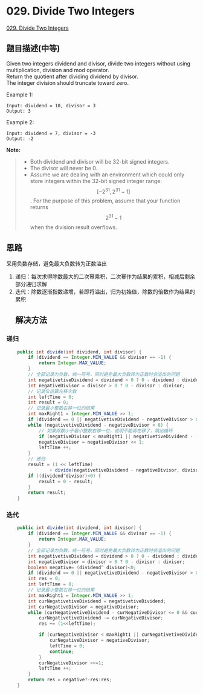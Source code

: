 # 029. Divide Two Integers
[029. Divide Two Integers](https://leetcode-cn.com/problems/divide-two-integers/)

## 题目描述\(中等\)

Given two integers dividend and divisor, divide two integers without using multiplication, division and mod operator.  
Return the quotient after dividing dividend by divisor.  
The integer division should truncate toward zero.

Example 1:

```
Input: dividend = 10, divisor = 3
Output: 3
```

Example 2:

```
Input: dividend = 7, divisor = -3
Output: -2
```

**Note:**

> * Both dividend and divisor will be 32-bit signed integers.
> * The divisor will never be 0.
> * Assume we are dealing with an environment which could only store integers within the 32-bit signed integer range:$$ [-2^{31}, 2^{31}-1] $$. For the purpose of this problem, assume that your function returns $$ 2^{31}-1 $$when the division result overflows.

## 思路

采用负数存储，避免最大负数转为正数溢出

1. 递归：每次求得除数最大的二次幂乘积，二次幂作为结果的累积，相减后剩余部分递归求解
2. 迭代：除数逐渐指数递增，若即将溢出，归为初始值，除数的倍数作为结果的累积
   ## 解决方法

### 递归

```java
    public int divide(int dividend, int divisor) {
        if (dividend == Integer.MIN_VALUE && divisor == -1) {
            return Integer.MAX_VALUE;
        }
        // 全部记录为负数，统一符号，同时避免最大负数转为正数时会溢出的问题
        int negativetiveDividend = dividend > 0 ? 0 - dividend : dividend;
        int negativeDivisor = divisor > 0 ? 0 - divisor : divisor;
        // 记录位运算左移次数
        int leftTime = 0;
        int result = 0;
        // 记录最小整数右移一位的结果
        int maxRight1 = Integer.MIN_VALUE >> 1;
        if (dividend == 0 || negativetiveDividend - negativeDivisor > 0) return 0;
        while (negativetiveDividend - negativeDivisor < 0) {
            // 如果除数小于最小整数右移一位，说明不能再左移了，跳出循环
            if (negativeDivisor < maxRight1 || negativetiveDividend - (negativeDivisor << 1) > 0) break;
            negativeDivisor = negativeDivisor << 1;
            leftTime ++;
        }
        // 递归
        result = (1 << leftTime) 
                + divide(negativetiveDividend - negativeDivisor, divisor > 0 ? 0 - divisor : divisor);
        if ((dividend^divisor)<0) {
            result = 0 - result;
        }
        return result;
    }
```

### 迭代

```java
    public int divide(int dividend, int divisor) {
        if (dividend == Integer.MIN_VALUE && divisor == -1) {
            return Integer.MAX_VALUE;
        }
        // 全部记录为负数，统一符号，同时避免最大负数转为正数时会溢出的问题
        int negativetiveDividend = dividend > 0 ? 0 - dividend : dividend;
        int negativeDivisor = divisor > 0 ? 0 - divisor : divisor;
        boolean negative= (dividend^ divisor)<0;
        if (dividend == 0 || negativetiveDividend - negativeDivisor > 0) return 0;
        int res = 0;
        int leftTime = 0;
        // 记录最小整数右移一位的结果
        int maxRight1 = Integer.MIN_VALUE >> 1;
        int curNegativetiveDividend = negativetiveDividend;
        int curNegativeDivisor = negativeDivisor;
        while (curNegativetiveDividend - curNegativeDivisor <= 0 && curNegativetiveDividend!=0) {
            curNegativetiveDividend -= curNegativeDivisor;
            res += (1<<leftTime);

            if (curNegativeDivisor < maxRight1 || curNegativetiveDividend - (curNegativeDivisor << 1) > 0) {
                curNegativeDivisor = negativeDivisor;
                leftTime = 0;
                continue;
            }
            curNegativeDivisor <<=1;
            leftTime ++;
        }
        return res = negative?-res:res;
    }
```



